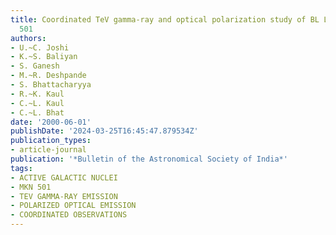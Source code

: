```yaml
---
title: Coordinated TeV gamma-ray and optical polarization study of BL Lac object Mkn
  501
authors:
- U.~C. Joshi
- K.~S. Baliyan
- S. Ganesh
- M.~R. Deshpande
- S. Bhattacharyya
- R.~K. Kaul
- C.~L. Kaul
- C.~L. Bhat
date: '2000-06-01'
publishDate: '2024-03-25T16:45:47.879534Z'
publication_types:
- article-journal
publication: '*Bulletin of the Astronomical Society of India*'
tags:
- ACTIVE GALACTIC NUCLEI
- MKN 501
- TEV GAMMA-RAY EMISSION
- POLARIZED OPTICAL EMISSION
- COORDINATED OBSERVATIONS
---
```

